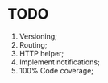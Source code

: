 # TODO

1. Versioning;
1. Routing;
1. HTTP helper;
1. Implement notifications;
1. 100% Code coverage;
